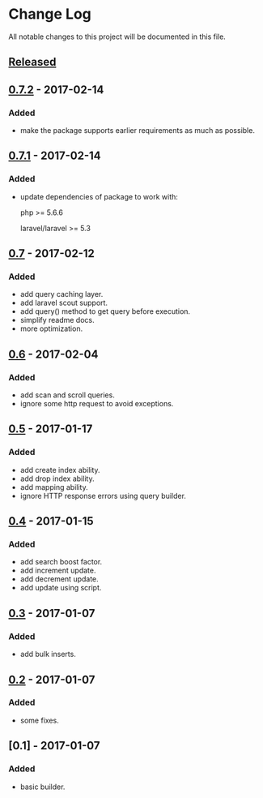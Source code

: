 # Change Log
All notable changes to this project will be documented in this file.

## [Released]


## [0.7.2] - 2017-02-14
### Added
- make the package supports earlier requirements as much as possible.

## [0.7.1] - 2017-02-14
### Added
- update dependencies of package to work with:
  
  php >= 5.6.6
  
  laravel/laravel >= 5.3
  
## [0.7] - 2017-02-12
### Added
- add query caching layer.
- add laravel scout support.
- add query() method to get query before execution.
- simplify readme docs.
- more optimization.

## [0.6] - 2017-02-04
### Added
- add scan and scroll queries.
- ignore some http request to avoid exceptions.

## [0.5] - 2017-01-17
### Added
- add create index ability.
- add drop index ability.
- add mapping ability.
- ignore HTTP response errors using query builder.

## [0.4] - 2017-01-15
### Added
- add search boost factor.
- add increment update.
- add decrement update.
- add update using script.

## [0.3] - 2017-01-07
### Added
- add bulk inserts.

## [0.2] - 2017-01-07
### Added
- some fixes.

## [0.1] - 2017-01-07
### Added
- basic builder.


[Released]: https://github.com/basemkhirat/elasticsearch/compare/0.7.2...HEAD
[0.7.2]: https://github.com/basemkhirat/elasticsearch/compare/0.7.2...0.7.1
[0.7.1]: https://github.com/basemkhirat/elasticsearch/compare/0.7.2...0.7
[0.7]: https://github.com/basemkhirat/elasticsearch/compare/0.7...0.6
[0.6]: https://github.com/basemkhirat/elasticsearch/compare/0.6...0.5
[0.5]: https://github.com/basemkhirat/elasticsearch/compare/0.5...0.4
[0.4]: https://github.com/basemkhirat/elasticsearch/compare/0.4...0.3
[0.3]: https://github.com/basemkhirat/elasticsearch/compare/0.3...0.2
[0.2]: https://github.com/basemkhirat/elasticsearch/compare/0.2...0.1
